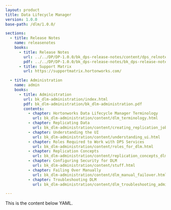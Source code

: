 ```yaml
---
layout: product
title: Data Lifecycle Manager
version: 1.0.0
base-path: /dlm/1.0.0/

sections:
  - title: Release Notes
    name: releasenotes
    books:
      - title: Release Notes
        url: ../../DP/DP-1.0.0/bk_dps-release-notes/content/dps_relnotes.html
        pdf: ../../DP/DP-1.0.0/bk_dps-release-notes/bk_dps-release-notes.pdf
      - title: Support Matrix
        url: https://supportmatrix.hortonworks.com/

  - title: Administration
    name: admin
    books:
      - title: Administration
        url: bk_dlm-administration/index.html
        pdf: bk_dlm-administration/bk_dlm-administration.pdf
        contents:
          - chapter: Hortonworks Data Lifecycle Manager Terminology
            url: bk_dlm-administration/content/dlm_terminology.html
          - chapter: Replicating Data
            url: bk_dlm-administration/content/creating_replication_jobs.html
          - chapter: Understanding the UI
            url: bk_dlm-administration/content/understanding_ui.html
          - chapter: Roles Required to Work with DPS Services
            url: bk_dlm-administration/content/roles_for_dlm.html
          - chapter: Replication Concepts
            url: bk_dlm-administration/content/replication_concepts_dlm.html
          - chapter: Configuring Security for DLM
            url: bk_dlm-administration/content/stuff.html
          - chapter: Failing Over Manually
            url: bk_dlm-administration/content/dlm_manual_failover.html
          - chapter: Troubleshooting DLM
            url: bk_dlm-administration/content/dlm_troubleshooting_admin.html

---
```


This is the content below YAML.
